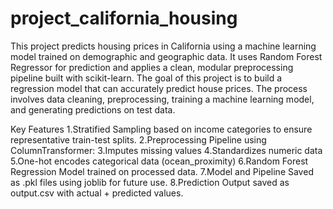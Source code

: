 # project_california_housing
This project predicts housing prices in California using a machine learning model trained on demographic and geographic data. It uses Random Forest Regressor for prediction and applies a clean, modular preprocessing pipeline built with scikit-learn.
The goal of this project is to build a regression model that can accurately predict house prices. The process involves data cleaning, preprocessing, training a machine learning model, and generating predictions on test data.

Key Features
1.Stratified Sampling based on income categories to ensure representative train-test splits.
2.Preprocessing Pipeline using ColumnTransformer:
3.Imputes missing values
4.Standardizes numeric data
5.One-hot encodes categorical data (ocean_proximity)
6.Random Forest Regression Model trained on processed data.
7.Model and Pipeline Saved as .pkl files using joblib for future use.
8.Prediction Output saved as output.csv with actual + predicted values.
